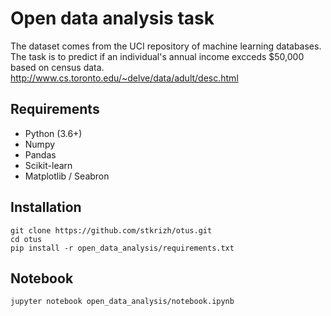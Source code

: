 # Open data analysis task
The dataset comes from the UCI repository of machine learning databases. 
The task is to predict if an individual's annual income excceds $50,000 based on census data.
http://www.cs.toronto.edu/~delve/data/adult/desc.html

## **Requirements**
* Python (3.6+)
* Numpy
* Pandas
* Scikit-learn
* Matplotlib / Seabron

## **Installation**
```
git clone https://github.com/stkrizh/otus.git
cd otus
pip install -r open_data_analysis/requirements.txt
```

## **Notebook**
```
jupyter notebook open_data_analysis/notebook.ipynb
```
